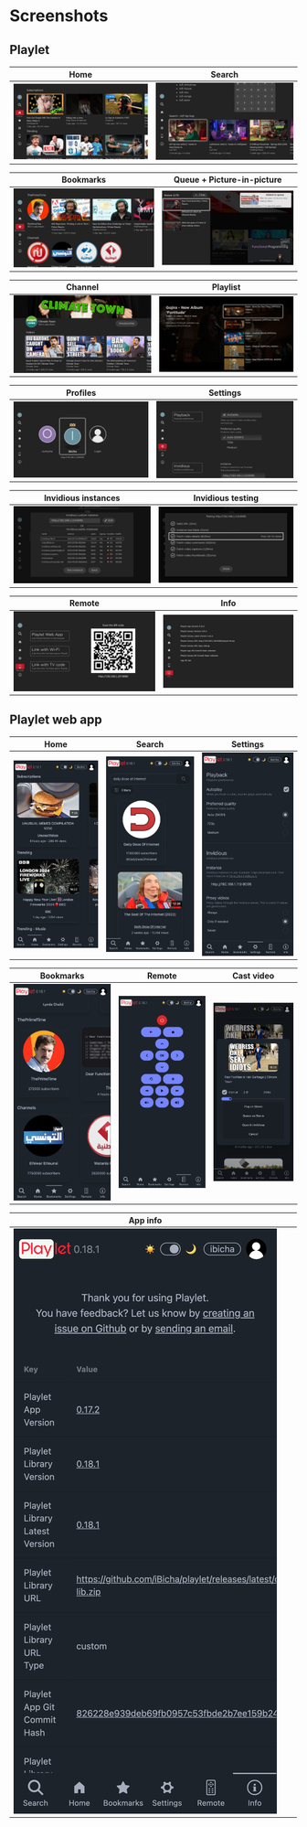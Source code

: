 # Screenshots

## Playlet

| Home                | Search                  |
| ------------------- | ----------------------- |
| ![Home](./home.jpg) | ![Search](./search.jpg) |

| Bookmarks                     | Queue + Picture-in-picture                            |
| ----------------------------- | ----------------------------------------------------- |
| ![Bookmarks](./bookmarks.jpg) | ![Queue + Picture-in-picture](./queue-pic-in-pic.jpg) |

| Channel                   | Playlist                    |
| ------------------------- | --------------------------- |
| ![Channel](./channel.jpg) | ![Playlist](./playlist.jpg) |

| Profiles                    | Settings                    |
| --------------------------- | --------------------------- |
| ![Profiles](./profiles.jpg) | ![Settings](./settings.jpg) |

| Invidious instances                              | Invidious testing                             |
| ------------------------------------------------ | --------------------------------------------- |
| ![Invidious instances](./invidious-settings.jpg) | ![Invidious testing](./invidious-testing.jpg) |

| Remote                  | Info                |
| ----------------------- | ------------------- |
| ![Remote](./remote.jpg) | ![Info](./info.jpg) |

## Playlet web app

| Home                               | Search                                 | Settings                                   |
| ---------------------------------- | -------------------------------------- | ------------------------------------------ |
| ![Web app home](./webapp-home.png) | ![Web app search](./webapp-search.png) | ![Web app settings](./webapp-settings.png) |

| Bookmarks                            | Remote                         | Cast video                       |
| ------------------------------------ | ------------------------------ | -------------------------------- |
| ![Bookmarks](./webapp-bookmarks.png) | ![Remote](./webapp-remote.png) | ![Cast video](./webapp-cast.png) |

| App info                       |     |     |
| ------------------------------ | --- | --- |
| ![App info](./webapp-info.png) |     |     |
